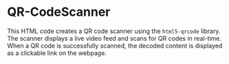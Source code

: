# QR-CodeScanner
This HTML code creates a QR code scanner using the `html5-qrcode` library. The scanner displays a live video feed and scans for QR codes in real-time. When a QR code is successfully scanned, the decoded content is displayed as a clickable link on the webpage.
